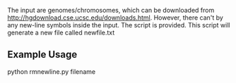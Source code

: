 The input are genomes/chromosomes, which can be downloaded from http://hgdownload.cse.ucsc.edu/downloads.html.
However, there can't by any new-line symbols inside the input. The script is provided. This script will generate a new file called newfile.txt

## Example Usage
python rmnewline.py filename


